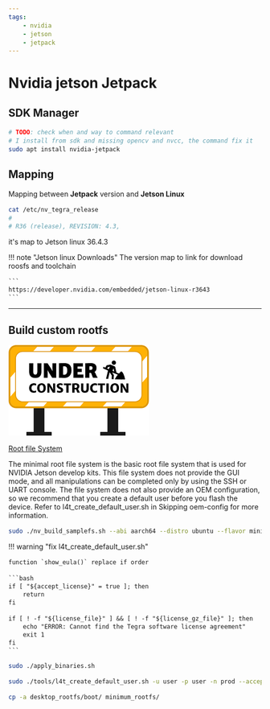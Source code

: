 ```yaml
---
tags:
    - nvidia
    - jetson
    - jetpack
---
```


# Nvidia jetson Jetpack

## SDK Manager


```bash
# TODO: check when and way to command relevant
# I install from sdk and missing opencv and nvcc, the command fix it
sudo apt install nvidia-jetpack
```

## Mapping 
Mapping between **Jetpack** version and **Jetson Linux**

```bash
cat /etc/nv_tegra_release
#
# R36 (release), REVISION: 4.3,
```

it's map to Jetson linux 36.4.3

!!! note "Jetson linux Downloads"
    The version map to link for download roosfs and toolchain
    
    ```
    https://developer.nvidia.com/embedded/jetson-linux-r3643
    ```
     

---

## Build custom rootfs

![](docs/assets/images/under_construction.png)

[Root file System](https://docs.nvidia.com/jetson/archives/r35.1/DeveloperGuide/text/SD/RootFileSystem.html)

The minimal root file system is the basic root file system that is used for NVIDIA Jetson develop kits. This file system does not provide the GUI mode, and all manipulations can be completed only by using the SSH or UART console. The file system does not also provide an OEM configuration, so we recommend that you create a default user before you flash the device. Refer to l4t_create_default_user.sh in Skipping oem-config for more information.

```bash
sudo ./nv_build_samplefs.sh --abi aarch64 --distro ubuntu --flavor minimal --version jammy
```

!!! warning "fix l4t_create_default_user.sh"

    function `show_eula()` replace if order

    ```bash
    if [ "${accept_license}" = true ]; then
		return
	fi
	
	if [ ! -f "${license_file}" ] && [ ! -f "${license_gz_file}" ]; then
		echo "ERROR: Cannot find the Tegra software license agreement"
		exit 1
	fi
    ```

     
```bash 
sudo ./apply_binaries.sh
```

```bash
sudo ./tools/l4t_create_default_user.sh -u user -p user -n prod --accept-license
```

```bash
cp -a desktop_rootfs/boot/ minimum_rootfs/
```